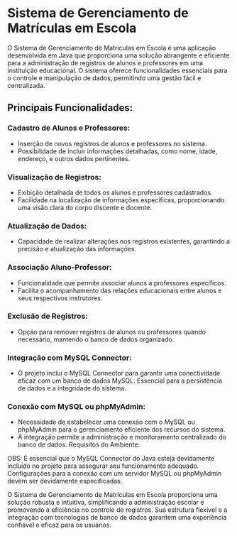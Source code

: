 # Sistema de Gerenciamento de Matrículas em Escola

O Sistema de Gerenciamento de Matrículas em Escola é uma aplicação desenvolvida em Java que proporciona uma solução abrangente e eficiente para a administração de registros de alunos e professores em uma instituição educacional. O sistema oferece funcionalidades essenciais para o controle e manipulação de dados, permitindo uma gestão fácil e centralizada.

## Principais Funcionalidades:

### Cadastro de Alunos e Professores:

* Inserção de novos registros de alunos e professores no sistema.
* Possibilidade de incluir informações detalhadas, como nome, idade, endereço, e outros dados pertinentes.

### Visualização de Registros:

* Exibição detalhada de todos os alunos e professores cadastrados.
* Facilidade na localização de informações específicas, proporcionando uma visão clara do corpo discente e docente.

### Atualização de Dados:

* Capacidade de realizar alterações nos registros existentes, garantindo a precisão e atualização das informações.

### Associação Aluno-Professor:

* Funcionalidade que permite associar alunos a professores específicos.
* Facilita o acompanhamento das relações educacionais entre alunos e seus respectivos instrutores.

### Exclusão de Registros:

* Opção para remover registros de alunos ou professores quando necessário, mantendo o banco de dados organizado.

### Integração com MySQL Connector:

* O projeto inclui o MySQL Connector para garantir uma conectividade eficaz com um banco de dados MySQL.
Essencial para a persistência de dados e a integridade do sistema.

### Conexão com MySQL ou phpMyAdmin:

* Necessidade de estabelecer uma conexão com o MySQL ou phpMyAdmin para o gerenciamento eficiente dos recursos do sistema.
* A integração permite a administração e monitoramento centralizado do banco de dados.
Requisitos do Ambiente:

OBS: É essencial que o MySQL Connector do Java esteja devidamente incluído no projeto para assegurar seu funcionamento adequado. Configurações para a conexão com um servidor MySQL ou phpMyAdmin devem ser devidamente especificadas.

O Sistema de Gerenciamento de Matrículas em Escola proporciona uma solução robusta e intuitiva, simplificando a administração escolar e promovendo a eficiência no controle de registros. Sua estrutura flexível e a integração com tecnologias de banco de dados garantem uma experiência confiável e eficaz para os usuários.